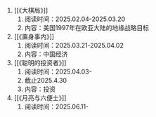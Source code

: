 1. [[《大棋局》]]
	1. 阅读时间：2025.02.04-2025.03.20
	2. 内容：美国1997年在欧亚大陆的地缘战略目标
2. [[《置身事内》]]
	1. 阅读时间：2025.03.21-2025.04.02
	2. 内容：中国经济
3. [[《聪明的投资者》]]
	1. 阅读时间：2025.04.03-
	2. 截止2025.4.30
	3. 内容：投资
4. [[《月亮与六便士》]]
	1. 阅读时间：2025.06.11-